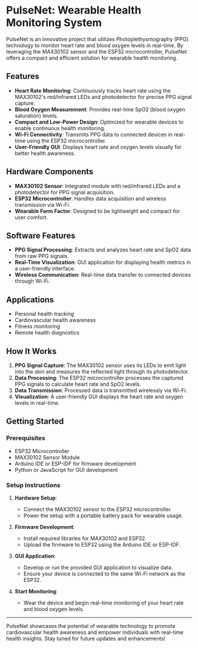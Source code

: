 # PulseNet: Wearable Health Monitoring System

PulseNet is an innovative project that utilizes Photoplethysmography (PPG) technology to monitor heart rate and blood oxygen levels in real-time. By leveraging the MAX30102 sensor and the ESP32 microcontroller, PulseNet offers a compact and efficient solution for wearable health monitoring. 

## Features
- **Heart Rate Monitoring**: Continuously tracks heart rate using the MAX30102's red/infrared LEDs and photodetector for precise PPG signal capture.
- **Blood Oxygen Measurement**: Provides real-time SpO2 (blood oxygen saturation) levels.
- **Compact and Low-Power Design**: Optimized for wearable devices to enable continuous health monitoring.
- **Wi-Fi Connectivity**: Transmits PPG data to connected devices in real-time using the ESP32 microcontroller.
- **User-Friendly GUI**: Displays heart rate and oxygen levels visually for better health awareness.

## Hardware Components
- **MAX30102 Sensor**: Integrated module with red/infrared LEDs and a photodetector for PPG signal acquisition.
- **ESP32 Microcontroller**: Handles data acquisition and wireless transmission via Wi-Fi.
- **Wearable Form Factor**: Designed to be lightweight and compact for user comfort.

## Software Features
- **PPG Signal Processing**: Extracts and analyzes heart rate and SpO2 data from raw PPG signals.
- **Real-Time Visualization**: GUI application for displaying health metrics in a user-friendly interface.
- **Wireless Communication**: Real-time data transfer to connected devices through Wi-Fi.

## Applications
- Personal health tracking
- Cardiovascular health awareness
- Fitness monitoring
- Remote health diagnostics

## How It Works
1. **PPG Signal Capture**: The MAX30102 sensor uses its LEDs to emit light into the skin and measures the reflected light through its photodetector.
2. **Data Processing**: The ESP32 microcontroller processes the captured PPG signals to calculate heart rate and SpO2 levels.
3. **Data Transmission**: Processed data is transmitted wirelessly via Wi-Fi.
4. **Visualization**: A user-friendly GUI displays the heart rate and oxygen levels in real-time.

## Getting Started
### Prerequisites
- ESP32 Microcontroller
- MAX30102 Sensor Module
- Arduino IDE or ESP-IDF for firmware development
- Python or JavaScript for GUI development

### Setup Instructions
1. **Hardware Setup**:
   - Connect the MAX30102 sensor to the ESP32 microcontroller.
   - Power the setup with a portable battery pack for wearable usage.

2. **Firmware Development**:
   - Install required libraries for MAX30102 and ESP32.
   - Upload the firmware to ESP32 using the Arduino IDE or ESP-IDF.

3. **GUI Application**:
   - Develop or run the provided GUI application to visualize data.
   - Ensure your device is connected to the same Wi-Fi network as the ESP32.

4. **Start Monitoring**:
   - Wear the device and begin real-time monitoring of your heart rate and blood oxygen levels.

---
PulseNet showcases the potential of wearable technology to promote cardiovascular health awareness and empower individuals with real-time health insights. Stay tuned for future updates and enhancements!
